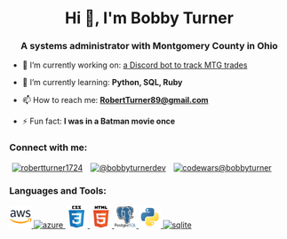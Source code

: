 <h1 align="center">Hi 👋, I'm Bobby Turner</h1>
<h3 align="center">A systems administrator with Montgomery County in Ohio</h3>

- 🔭 I’m currently working on: [a Discord bot to track MTG trades](https://github.com/BobbyTurnerDev/MagicTradingFloor)

- 🌱 I’m currently learning: **Python, SQL, Ruby**

- 📫 How to reach me: **RobertTurner89@gmail.com**

- ⚡ Fun fact: **I was in a Batman movie once**

<h3 align="left">Connect with me:</h3>
<p align="left">
<a href="https://linkedin.com/in/robertturner1724" target="blank"><img align="center" src="https://raw.githubusercontent.com/rahuldkjain/github-profile-readme-generator/master/src/images/icons/Social/linked-in-alt.svg" alt="robertturner1724" height="30" width="30" hspace="5" /></a>
<a href="https://replit.com/@bobbyturnerdev/" target="blank"><img align="center" src=https://repl.it/public/images/icon-square.png alt="@bobbyturnerdev" height="30" width="30" hspace="5" /></a>
<a href="https://www.codewars.com/users/bobbyturner" target="blank"><img align="center" src=https://docs.codewars.com/logo.svg alt="codewars@bobbyturner" height="30" width="30" hspace="5" /></a>
</p>

<h3 align="left">Languages and Tools:</h3>
<p align="left"> <a href="https://aws.amazon.com" target="_blank" rel="noreferrer"> <img src="https://raw.githubusercontent.com/devicons/devicon/master/icons/amazonwebservices/amazonwebservices-original-wordmark.svg" alt="aws" width="40" height="40"/> </a> <a href="https://azure.microsoft.com/en-in/" target="_blank" rel="noreferrer"> <img src="https://www.vectorlogo.zone/logos/microsoft_azure/microsoft_azure-icon.svg" alt="azure" width="40" height="40"/> </a> <a href="https://www.w3schools.com/css/" target="_blank" rel="noreferrer"> <img src="https://raw.githubusercontent.com/devicons/devicon/master/icons/css3/css3-original-wordmark.svg" alt="css3" width="40" height="40"/> </a> <a href="https://www.w3.org/html/" target="_blank" rel="noreferrer"> <img src="https://raw.githubusercontent.com/devicons/devicon/master/icons/html5/html5-original-wordmark.svg" alt="html5" width="40" height="40"/> </a> <a href="https://www.postgresql.org" target="_blank" rel="noreferrer"> <img src="https://raw.githubusercontent.com/devicons/devicon/master/icons/postgresql/postgresql-original-wordmark.svg" alt="postgresql" width="40" height="40"/> </a> <a href="https://www.python.org" target="_blank" rel="noreferrer"> <img src="https://raw.githubusercontent.com/devicons/devicon/master/icons/python/python-original.svg" alt="python" width="40" height="40"/> </a> <a href="https://www.sqlite.org/" target="_blank" rel="noreferrer"> <img src="https://www.vectorlogo.zone/logos/sqlite/sqlite-icon.svg" alt="sqlite" width="40" height="40"/> </a> </p>
